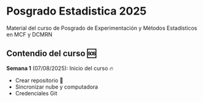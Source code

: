 # Posgrado Estadistica 2025

Material del curso de Posgrado de Experimentación y Métodos Estadísticos en MCF y DCMRN

## Contendio del curso :sos:

**Semana 1** (07/08/2025): Inicio del curso :fire: 
  + Crear repositorio :dart: 
  + Sincronizar nube y computadora 
  + Credenciales Git
